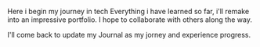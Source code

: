 Here i begin my journey in tech
Everything i have learned so far, i'll remake into an impressive portfolio.
I hope to collaborate with others along the way.

I'll come back to update my Journal as my jorney and experience progress.
